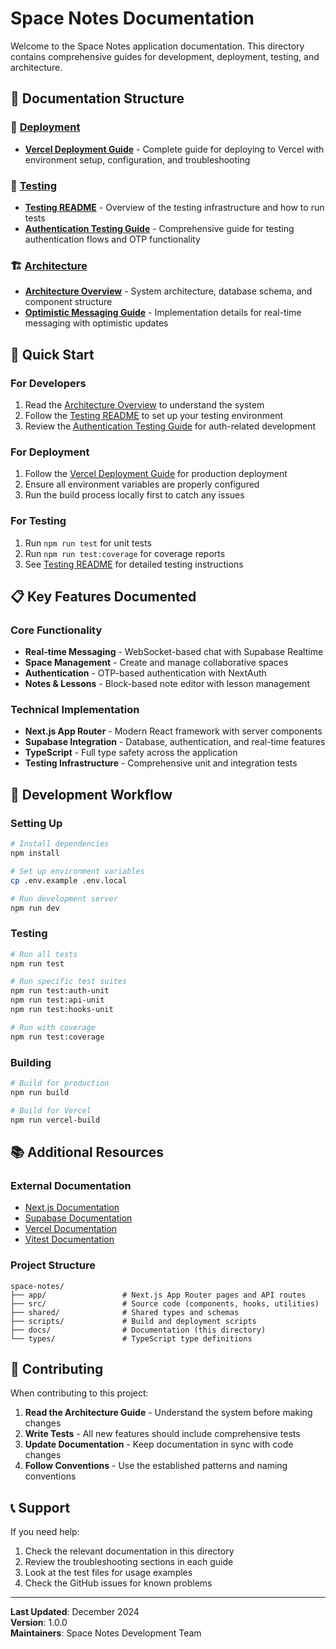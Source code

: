 # Space Notes Documentation

Welcome to the Space Notes application documentation. This directory contains comprehensive guides for development, deployment, testing, and architecture.

## 📁 Documentation Structure

### 🚀 [Deployment](./deployment/)
- **[Vercel Deployment Guide](./deployment/VERCEL_DEPLOYMENT_GUIDE.md)** - Complete guide for deploying to Vercel with environment setup, configuration, and troubleshooting

### 🧪 [Testing](./testing/)
- **[Testing README](./testing/TESTING_README.md)** - Overview of the testing infrastructure and how to run tests
- **[Authentication Testing Guide](./testing/AUTHENTICATION_TESTING_GUIDE.md)** - Comprehensive guide for testing authentication flows and OTP functionality

### 🏗️ [Architecture](./architecture/)
- **[Architecture Overview](./architecture/ARCHITECTURE.md)** - System architecture, database schema, and component structure
- **[Optimistic Messaging Guide](./architecture/OPTIMISTIC_MESSAGING_GUIDE.md)** - Implementation details for real-time messaging with optimistic updates

## 🚀 Quick Start

### For Developers
1. Read the [Architecture Overview](./architecture/ARCHITECTURE.md) to understand the system
2. Follow the [Testing README](./testing/TESTING_README.md) to set up your testing environment
3. Review the [Authentication Testing Guide](./testing/AUTHENTICATION_TESTING_GUIDE.md) for auth-related development

### For Deployment
1. Follow the [Vercel Deployment Guide](./deployment/VERCEL_DEPLOYMENT_GUIDE.md) for production deployment
2. Ensure all environment variables are properly configured
3. Run the build process locally first to catch any issues

### For Testing
1. Run `npm run test` for unit tests
2. Run `npm run test:coverage` for coverage reports
3. See [Testing README](./testing/TESTING_README.md) for detailed testing instructions

## 📋 Key Features Documented

### Core Functionality
- **Real-time Messaging** - WebSocket-based chat with Supabase Realtime
- **Space Management** - Create and manage collaborative spaces
- **Authentication** - OTP-based authentication with NextAuth
- **Notes & Lessons** - Block-based note editor with lesson management

### Technical Implementation
- **Next.js App Router** - Modern React framework with server components
- **Supabase Integration** - Database, authentication, and real-time features
- **TypeScript** - Full type safety across the application
- **Testing Infrastructure** - Comprehensive unit and integration tests

## 🔧 Development Workflow

### Setting Up
```bash
# Install dependencies
npm install

# Set up environment variables
cp .env.example .env.local

# Run development server
npm run dev
```

### Testing
```bash
# Run all tests
npm run test

# Run specific test suites
npm run test:auth-unit
npm run test:api-unit
npm run test:hooks-unit

# Run with coverage
npm run test:coverage
```

### Building
```bash
# Build for production
npm run build

# Build for Vercel
npm run vercel-build
```

## 📚 Additional Resources

### External Documentation
- [Next.js Documentation](https://nextjs.org/docs)
- [Supabase Documentation](https://supabase.com/docs)
- [Vercel Documentation](https://vercel.com/docs)
- [Vitest Documentation](https://vitest.dev/)

### Project Structure
```
space-notes/
├── app/                 # Next.js App Router pages and API routes
├── src/                 # Source code (components, hooks, utilities)
├── shared/              # Shared types and schemas
├── scripts/             # Build and deployment scripts
├── docs/                # Documentation (this directory)
└── types/               # TypeScript type definitions
```

## 🤝 Contributing

When contributing to this project:

1. **Read the Architecture Guide** - Understand the system before making changes
2. **Write Tests** - All new features should include comprehensive tests
3. **Update Documentation** - Keep documentation in sync with code changes
4. **Follow Conventions** - Use the established patterns and naming conventions

## 📞 Support

If you need help:

1. Check the relevant documentation in this directory
2. Review the troubleshooting sections in each guide
3. Look at the test files for usage examples
4. Check the GitHub issues for known problems

---

**Last Updated**: December 2024  
**Version**: 1.0.0  
**Maintainers**: Space Notes Development Team
